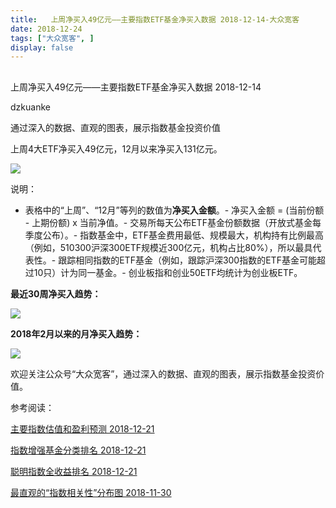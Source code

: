 ```yaml
---
title:   上周净买入49亿元——主要指数ETF基金净买入数据 2018-12-14-大众宽客
date: 2018-12-24
tags: ["大众宽客", ]
display: false
---
```



## 



上周净买入49亿元——主要指数ETF基金净买入数据 2018-12-14




dzkuanke




通过深入的数据、直观的图表，展示指数基金投资价值


上周4大ETF净买入49亿元，12月以来净买入131亿元。

<img class="" data-copyright="0" data-ratio="1.281899109792285" data-s="300,640" src="https://mmbiz.qpic.cn/mmbiz_png/PKw3FQPmhIhWueDgKFFBthUplllXQ0GmNMp8w7ZmWFWVfjnm0QN6AibeG6BvBricrkZA8TeJ6QGLP7JnEb0JAW2Q/640?wx_fmt=png" data-type="png" data-w="674" style=""/>

说明：
- 表格中的“上周”、“12月”等列的数值为**净买入金额**。- 净买入金额 = (当前份额 - 上期份额) x 当前净值。- 交易所每天公布ETF基金份额数据（开放式基金每季度公布）。- 指数基金中，ETF基金费用最低、规模最大，机构持有比例最高（例如，510300沪深300ETF规模近300亿元，机构占比80%），所以最具代表性。- 跟踪相同指数的ETF基金（例如，跟踪沪深300指数的ETF基金可能超过10只）计为同一基金。- 创业板指和创业50ETF均统计为创业板ETF。


**最近30周净买入趋势：**

<img class="" data-copyright="0" data-ratio="0.6" data-s="300,640" src="https://mmbiz.qpic.cn/mmbiz_png/PKw3FQPmhIhWueDgKFFBthUplllXQ0Gm3H6qicUJZDH1hicraW8E8wCnkJMfyBZXndAiazrzqIAt6x20P7ibWROePw/640?wx_fmt=png" data-type="png" data-w="2000" style=""/>



**2018年2月以来的月净买入趋势：**



<img class="" data-copyright="0" data-ratio="0.6" data-s="300,640" src="https://mmbiz.qpic.cn/mmbiz_png/PKw3FQPmhIhWueDgKFFBthUplllXQ0GmBwc7c9Aia2CJnpJLKVtuQL2H6TibZY0JTaIG7wExXJ2fUEqIO3TRthLA/640?wx_fmt=png" data-type="png" data-w="2000" style="white-space: normal;"/>



欢迎关注公众号“大众宽客”，通过深入的数据、直观的图表，展示指数基金投资价值。



参考阅读：

[主要指数估值和盈利预测 2018-12-21](http://mp.weixin.qq.com/s?__biz=MzAwMTc1MDcwNw==&amp;mid=2648273680&amp;idx=1&amp;sn=bee75d4e642296e9d962ca83eb53286e&amp;chksm=82f930ccb58eb9da6ee02b4a2350a8fd88da82146c9ac2135da1cf4bf17c73464986dea02423&amp;scene=21#wechat_redirect)

[指数增强基金分类排名 2018-12-21](http://mp.weixin.qq.com/s?__biz=MzAwMTc1MDcwNw==&amp;mid=2648273695&amp;idx=1&amp;sn=b1b44bae399b88d74f90925a20822f45&amp;chksm=82f930c3b58eb9d5bdb915bc96f2b85b6f52f86a017db5e6de2cff4e99a24e822fe26d850508&amp;scene=21#wechat_redirect)

[聪明指数全收益排名 2018-12-21](http://mp.weixin.qq.com/s?__biz=MzAwMTc1MDcwNw==&amp;mid=2648273685&amp;idx=1&amp;sn=d2e6c8bd615ea347c68be10a39f2cf60&amp;chksm=82f930c9b58eb9df9992e805f03e6be608fb3fcb1db834e99eca09e95b30d9b8db2c9eb692b1&amp;scene=21#wechat_redirect)

[最直观的“指数相关性”分布图 2018-11-30](http://mp.weixin.qq.com/s?__biz=MzAwMTc1MDcwNw==&amp;mid=2648273525&amp;idx=2&amp;sn=4c338d0196ce3ad9abc18d9e2c351b60&amp;chksm=82f931a9b58eb8bf08ff49af498493d242e8e6781b2f205d9b1c16b700bf8bfa173881b8761f&amp;scene=21#wechat_redirect)